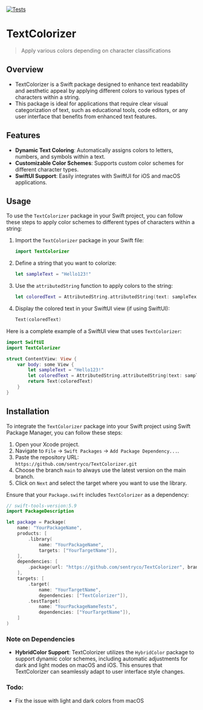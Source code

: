 [![Tests](https://github.com/sentryco/TextColorizer/actions/workflows/Tests.yml/badge.svg)](https://github.com/sentryco/TextColorizer/actions/workflows/Tests.yml)

# TextColorizer

> Apply various colors depending on character classifications

## Overview
- TextColorizer is a Swift package designed to enhance text readability and aesthetic appeal by applying different colors to various types of characters within a string. 
- This package is ideal for applications that require clear visual categorization of text, such as educational tools, code editors, or any user interface that benefits from enhanced text features.

## Features
- **Dynamic Text Coloring**: Automatically assigns colors to letters, numbers, and symbols within a text.
- **Customizable Color Schemes**: Supports custom color schemes for different character types.
- **SwiftUI Support**: Easily integrates with SwiftUI for iOS and macOS applications.


## Usage

To use the `TextColorizer` package in your Swift project, you can follow these steps to apply color schemes to different types of characters within a string:

1. Import the `TextColorizer` package in your Swift file:
   ```swift
   import TextColorizer
   ```

2. Define a string that you want to colorize:
   ```swift
   let sampleText = "Hello123!"
   ```

3. Use the `attributedString` function to apply colors to the string:
   ```swift
   let coloredText = AttributedString.attributedString(text: sampleText)
   ```

4. Display the colored text in your SwiftUI view (if using SwiftUI):
   ```swift
   Text(coloredText)
   ```

Here is a complete example of a SwiftUI view that uses `TextColorizer`:

```swift
import SwiftUI
import TextColorizer

struct ContentView: View {
    var body: some View {
        let sampleText = "Hello123!"
        let coloredText = AttributedString.attributedString(text: sampleText, colors: (.orange, .pink, .indigo))
        return Text(coloredText)
    }
}
```

## Installation

To integrate the `TextColorizer` package into your Swift project using Swift Package Manager, you can follow these steps:

1. Open your Xcode project.
2. Navigate to `File` -> `Swift Packages` -> `Add Package Dependency...`.
3. Paste the repository URL: `https://github.com/sentryco/TextColorizer.git`
4. Choose the branch `main` to always use the latest version on the main branch.
5. Click on `Next` and select the target where you want to use the library.

Ensure that your `Package.swift` includes `TextColorizer` as a dependency:

```swift
// swift-tools-version:5.9
import PackageDescription

let package = Package(
    name: "YourPackageName",
    products: [
        .library(
            name: "YourPackageName",
            targets: ["YourTargetName"]),
    ],
    dependencies: [
        .package(url: "https://github.com/sentryco/TextColorizer", branch: "main")
    ],
    targets: [
        .target(
            name: "YourTargetName",
            dependencies: ["TextColorizer"]),
        .testTarget(
            name: "YourPackageNameTests",
            dependencies: ["YourTargetName"]),
    ]
)
```

### Note on Dependencies
- **HybridColor Support**: TextColorizer utilizes the `HybridColor` package to support dynamic color schemes, including automatic adjustments for dark and light modes on macOS and iOS. This ensures that TextColorizer can seamlessly adapt to user interface style changes.

### Todo: 
- Fix the issue with light and dark colors from macOS

